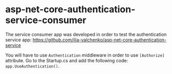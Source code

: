 # asp-net-core-authentication-service-consumer

The service consumer app was developed in order to test the authentication service app: https://github.com/ilia-valchenko/asp-net-core-authentication-service

You will have to use `Authentication` middleware in order to use `[Authorize]` attribute. Go to the Startup.cs and add the following code: `app.UseAuthentication()`.
